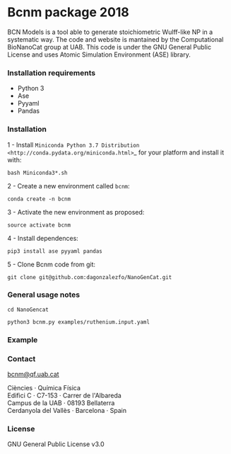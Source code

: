 # Bcnm package 2018

BCN Models is a tool able to generate stoichiometric Wulff-like NP in a systematic way. The code and website is mantained by the Computational BioNanoCat group at UAB. This code is under the GNU General Public License and uses Atomic Simulation Environment (ASE) library. 

### Installation requirements

* Python 3
* Ase
* Pyyaml
* Pandas

### Installation

1 - Install `Miniconda Python 3.7 Distribution <http://conda.pydata.org/miniconda.html>`_ for your platform and install it with:

    bash Miniconda3*.sh

2 - Create a new environment called ``bcnm``:

    conda create -n bcnm

3 - Activate the new environment as proposed:

    source activate bcnm

4 - Install dependences:
    
    pip3 install ase pyyaml pandas
  
5 - Clone Bcnm code from git:

    git clone git@github.com:dagonzalezfo/NanoGenCat.git


### General usage notes

    cd NanoGencat

    python3 bcnm.py examples/ruthenium.input.yaml
### Example

### Contact

bcnm@qf.uab.cat
  
Ciències · Química Física  
Edifici C · C7-153 · Carrer de l'Albareda  
Campus de la UAB · 08193 Bellaterra  
Cerdanyola del Vallès · Barcelona · Spain

### License 

GNU General Public License v3.0
